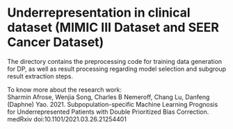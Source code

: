 # Underrepresentation in clinical dataset (MIMIC III Dataset and SEER Cancer Dataset)


The directory contains the preprocessing code for training data generation for DP, as well as result processing regarding model selection and
subgroup result extraction steps.

To know more about the research work: <br />
Sharmin Afrose, Wenjia Song, Charles B Nemeroff, Chang Lu, Danfeng (Daphne) Yao. 2021. Subpopulation-specific Machine Learning Prognosis for Underrepresented Patients with Double Prioritized Bias Correction. medRxiv doi:10.1101/2021.03.26.21254401
